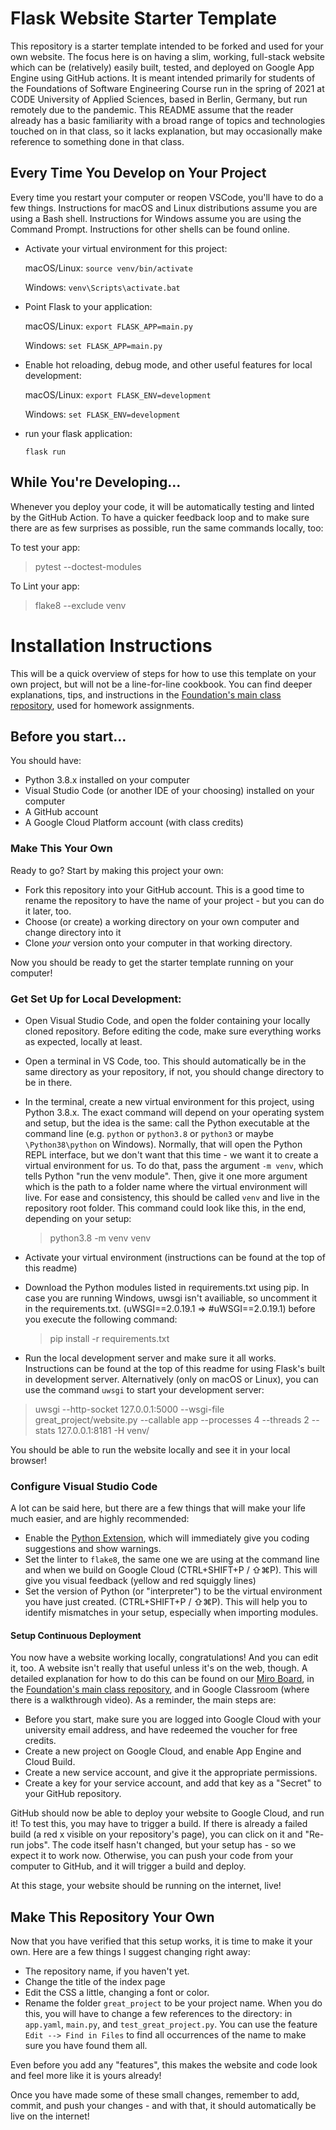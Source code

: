 # Flask Website Starter Template 

This repository is a starter template intended to be forked and used for your own website. The focus here is on having a slim, working, full-stack website which can be (relatively) easily built, tested, and deployed on Google App Engine using GitHub actions. It is meant intended primarily for students of the Foundations of Software Engineering Course run in the spring of 2021 at CODE University of Applied Sciences, based in Berlin, Germany, but run remotely due to the pandemic. This README assume that the reader already has a basic familiarity with a broad range of topics and technologies touched on in that class, so it lacks explanation, but may occasionally make reference to something done in that class. 

## Every Time You Develop on Your Project

Every time you restart your computer or reopen VSCode, you'll have to do a few things. Instructions for macOS and Linux distributions assume you are using a Bash shell. Instructions for Windows assume you are using the Command Prompt. Instructions for other shells can be found online. 

- Activate your virtual environment for this project: 
   
    macOS/Linux: `source venv/bin/activate`
    
    Windows: `venv\Scripts\activate.bat`

- Point Flask to your application: 

    macOS/Linux:  `export FLASK_APP=main.py`
    
    Windows: `set FLASK_APP=main.py`
- Enable hot reloading, debug mode, and other useful features for local development:  

     macOS/Linux: `export FLASK_ENV=development`

    Windows: `set FLASK_ENV=development`
- run your flask application: 

    `flask run`

## While You're Developing... 

Whenever you deploy your code, it will be automatically testing and linted by the GitHub Action. To have a quicker feedback loop and to make sure there are as few surprises as possible, run the same commands locally, too:

To test your app: 

> pytest --doctest-modules

To Lint your app: 
> flake8 --exclude venv 


# Installation Instructions
This will be a quick overview of steps for how to use this template on your own project, but will not be a line-for-line cookbook. You can find deeper explanations, tips, and instructions in the [Foundation's main class repository](https://github.com/DrAdamRoe/foundations-sample-website), used for homework assignments. 

## Before you start... 
You should have:
- Python 3.8.x installed on your computer 
- Visual Studio Code (or another IDE of your choosing) installed on your computer 
- A GitHub account 
- A Google Cloud Platform account (with class credits)

### Make This Your Own

Ready to go? Start by making this project your own:
- Fork this repository into your GitHub account. This is a good time to rename the repository to have the name of your project - but you can do it later, too. 
- Choose (or create) a working directory on your own computer and change directory into it
- Clone _your_ version onto your computer in that working directory.

Now you should be ready to get the starter template running on your computer!

### Get Set Up for Local Development: 
- Open Visual Studio Code, and open the folder containing your locally cloned repository. Before editing the code, make sure everything works as expected, locally at least.  
- Open a terminal in VS Code, too. This should automatically be in the same directory as your repository, if not, you should change directory to be in there. 
- In the terminal, create a new virtual environment for this project, using Python 3.8.x. The exact command will depend on your operating system and setup, but the idea is the same: call the Python executable at the command line (e.g. `python` or `python3.8` or `python3` or maybe `\Python38\python` on Windows). Normally, that will open the Python REPL interface, but we don't want that this time - we want it to create a virtual environment for us. To do that, pass the argument `-m venv`, which tells Python "run the venv module". Then, give it one more argument which is the path to a folder name where the virtual environment will live. For ease and consistency, this should be called `venv` and live in the repository root folder. This command could look like this, in the end, depending on your setup:
    
    > python3.8 -m venv venv 

- Activate your virtual environment (instructions can be found at the top of this readme)
- Download the Python modules listed in requirements.txt using pip. In case you are running Windows, uwsgi isn't availiable, so uncomment it in the requirements.txt. (uWSGI==2.0.19.1 => #uWSGI==2.0.19.1) before you execute the following command: 

    > pip install -r requirements.txt

- Run the local development server and make sure it all works. Instructions can be found at the top of this readme for using Flask's built in development server. Alternatively (only on macOS or Linux), you can use the command `uwsgi` to start your development server: 

> uwsgi --http-socket 127.0.0.1:5000 --wsgi-file great_project/website.py --callable app --processes 4 --threads 2 --stats 127.0.0.1:8181 -H venv/

You should be able to run the website locally and see it in your local browser! 

### Configure Visual Studio Code 

A lot can be said here, but there are a few things that will make your life much easier, and are highly recommended: 

- Enable the [Python Extension](https://marketplace.visualstudio.com/items?itemName=ms-python.python), which will immediately give you coding suggestions and show warnings. 
- Set the linter to `flake8`, the same one we are using at the command line and when we build on Google Cloud (CTRL+SHIFT+P / ⇧⌘P). This will give you visual feedback (yellow and red squiggly lines)
- Set the version of Python (or "interpreter") to be the virtual environment you have just created. (CTRL+SHIFT+P / ⇧⌘P). This will help you to identify mismatches in your setup, especially when importing modules. 

#### Setup Continuous Deployment
You now have a website working locally, congratulations! And you can edit it, too. A website isn't really that useful unless it's on the web, though. A detailed explanation for how to do this can be found on our [Miro Board](https://miro.com/app/board/o9J_lTxsze4=/), in the [Foundation's main class repository](https://github.com/DrAdamRoe/foundations-sample-website), and in Google Classroom (where there is a walkthrough video). As a reminder, the main steps are: 
- Before you start, make sure you are logged into Google Cloud with your university email address, and have redeemed the voucher for free credits. 
- Create a new project on Google Cloud, and enable App Engine and Cloud Build. 
- Create a new service account, and give it the appropriate permissions.
- Create a key for your service account, and add that key as a "Secret" to your GitHub repository.  

GitHub should now be able to deploy your website to Google Cloud, and run it! To test this, you may have to trigger a build. If there is already a failed build (a red x visible on your repository's page), you can click on it and "Re-run jobs". The code itself hasn't changed, but your setup has - so we expect it to work now. Otherwise, you can push your code from your computer to GitHub, and it will trigger a build and deploy. 

At this stage, your website should be running on the internet, live! 

## Make This Repository Your Own

Now that you have verified that this setup works, it is time to make it your own. Here are a few things I suggest changing right away:   
- The repository name, if you haven't yet. 
- Change the title of the index page
- Edit the CSS a little, changing a font or color.
- Rename the folder `great_project` to be your project name. When you do this, you will have to change a few references to the directory: in `app.yaml`, `main.py`, and `test_great_project.py`. You can use the feature `Edit --> Find in Files` to find all occurrences of the name to make sure you have found them all. 

Even before you add any "features", this makes the website and code look and feel more like it is yours already! 

Once you have made some of these small changes, remember to add, commit, and push your changes - and with that, it should automatically be live on the internet! 
